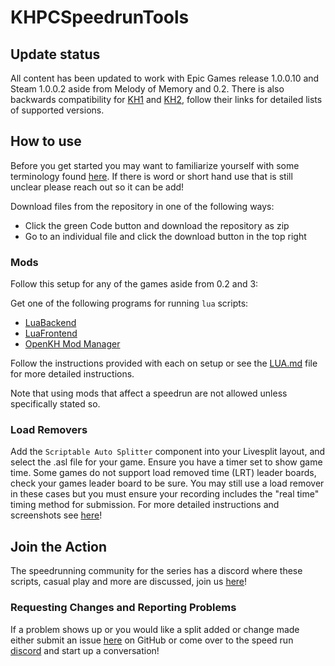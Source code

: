 # KHPCSpeedrunTools

## Update status
All content has been updated to work with Epic Games release 1.0.0.10 and Steam 1.0.0.2 aside from Melody of Memory and 0.2. There is also backwards compatibility for [KH1](1FMMods) and [KH2](2FMMods), follow their links for detailed lists of supported versions.

## How to use

Before you get started you may want to familiarize yourself with some terminology found [here](GLOSSARY.md). If there is word or short hand use that is still unclear please reach out so it can be add!

Download files from the repository in one of the following ways:
- Click the green Code button and download the repository as zip
- Go to an individual file and click the download button in the top right

### Mods

Follow this setup for any of the games aside from 0.2 and 3:

Get one of the following programs for running `lua` scripts:
- [LuaBackend](https://github.com/Sirius902/LuaBackend/releases)
- [LuaFrontend](https://github.com/TopazTK/LuaFrontend/releases)
- [OpenKH Mod Manager](https://github.com/OpenKH/OpenKh/releases) 

Follow the instructions provided with each on setup or see the [LUA.md](LUA.md) file for more detailed instructions.

Note that using mods that affect a speedrun are not allowed unless specifically stated so.

### Load Removers

Add the `Scriptable Auto Splitter` component into your Livesplit layout, and select the .asl file for your game. Ensure you have a timer set to show game time. Some games do not support load removed time (LRT) leader boards, check your games leader board to be sure. You may still use a load remover in these cases but you must ensure your recording includes the "real time" timing method for submission. For more detailed instructions and screenshots see [here](LoadRemovers/readme.md)!


## Join the Action

The speedrunning community for the series has a discord where these scripts, casual play and more are discussed, join us [here](https://discord.gg/5GjHsyQT8R)!

### Requesting Changes and Reporting Problems

If a problem shows up or you would like a split added or change made either submit an issue [here](https://github.com/Denhonator/KHPCSpeedrunTools/issues/new/choose) on GitHub or come over to the speed run [discord](https://discord.gg/5GjHsyQT8R) and start up a conversation!

